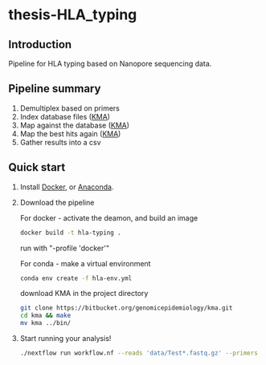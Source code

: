 # thesis-HLA_typing

## Introduction
Pipeline for HLA typing based on Nanopore sequencing data.

## Pipeline summary
1. Demultiplex based on primers
2. Index database files ([KMA](https://bitbucket.org/genomicepidemiology/kma/src/master/))
3. Map against the database ([KMA](https://bitbucket.org/genomicepidemiology/kma/src/master/))
4. Map the best hits again ([KMA](https://bitbucket.org/genomicepidemiology/kma/src/master/))
5. Gather results into a csv

## Quick start
1. Install [Docker](https://docs.docker.com/engine/installation/), or [Anaconda](https://conda.io/miniconda.html).
2. Download the pipeline

    For docker - activate the deamon, and build an image
    ```bash
    docker build -t hla-typing .
    ```
    run with "-profile 'docker'"

    For conda - make a virtual environment 
    ```bash
    conda env create -f hla-env.yml
    ```
    download KMA in the project directory
    ```bash
    git clone https://bitbucket.org/genomicepidemiology/kma.git
    cd kma && make
    mv kma ../bin/
    ```
3. Start running your analysis!
    ```bash
    ./nextflow run workflow.nf --reads 'data/Test*.fastq.gz' --primers 'data/primers/primers1.csv'
    ```
